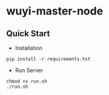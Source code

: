 # wuyi-master-node

## Quick Start

- Installation

```shell script
pip install -r requirements.txt
```

- Run Server

```shell script
chmod +x run.sh
./run.sh
```